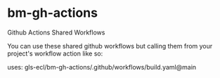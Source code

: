 # bm-gh-actions
Github Actions Shared Workflows

You can use these shared github workflows but calling them from your project's workflow action like so: 


uses: gls-ecl/bm-gh-actions/.github/workflows/build.yaml@main
